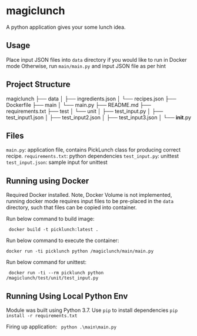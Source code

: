 # magiclunch
A python application gives your some lunch idea.

## Usage
Place input JSON files into `data` directory if you would like to run in Docker mode
Otherwise, run `main/main.py` and input JSON file as per hint

## Project Structure
magiclunch
├── data
│   ├── ingredients.json
│   └── recipes.json
├── Dockerfile
├── main
│   └── main.py
├── README.md
├── requirements.txt
├── test
│   └── unit
│       ├── test_input.py
│       ├── test_input1.json
│       ├── test_input2.json
│       ├── test_input3.json
│       └── __init__.py

## Files
`main.py`: application file, contains PickLunch class for producing correct recipe.
`requirements.txt`: python dependencies 
`test_input.py`: unittest 
`test_input.json`: sample input for unittest

## Running using Docker
Required Docker installed. Note, Docker Volume is not implemented, running docker mode requires input files to be pre-placed in the `data` directory, such that files can be copied into container.

Run below command to build image:

``` docker build -t picklunch:latest .```

Run below command to execute the container:

```docker run -ti picklunch python /magiclunch/main/main.py```

Run below command for unittest:

``` docker run -ti --rm picklunch python /magiclunch/test/unit/test_input.py```

## Running Using Local Python Env
Module was built using Python 3.7. Use `pip` to install dependencies
```pip install -r requirements.txt```

Firing up application:
``` python .\main\main.py```

